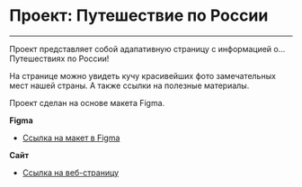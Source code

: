 # Проект: Путешествие по России

_____

Проект представляет собой адапативную страницу с информацией о... Путешествиях по России!

На странице можно увидеть кучу красивейших фото замечательных мест нашей страны. А также ссылки на полезные материалы. 

Проект сделан на основе макета Figma. 

**Figma**

* [Ссылка на макет в Figma](https://www.figma.com/file/5S2WSbEFL6awjVWJ0NWL8Q/Sprint-3_-Russia-_-desktop-mobile?node-id=28503%3A0)

**Сайт**

* [Ссылка на веб-страницу](https://hvny.github.io/russian-travel/)

